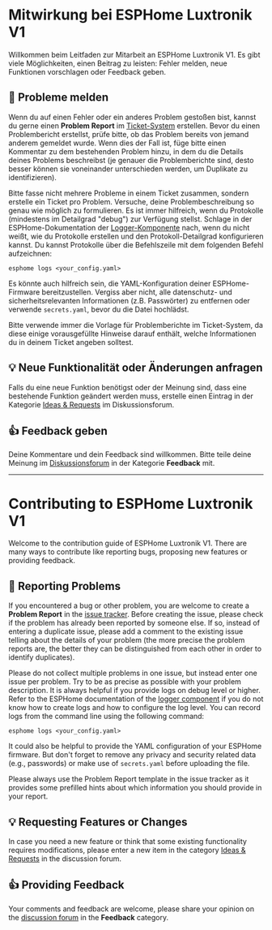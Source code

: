 # Mitwirkung bei ESPHome Luxtronik V1
Willkommen beim Leitfaden zur Mitarbeit an ESPHome Luxtronik V1. Es gibt viele Möglichkeiten, einen Beitrag zu leisten: Fehler melden, neue Funktionen vorschlagen oder Feedback geben.

## 🐞 Probleme melden
Wenn du auf einen Fehler oder ein anderes Problem gestoßen bist, kannst du gerne einen **Problem Report** im [Ticket-System](https://github.com/jensrossbach/esphome-luxtronik-v1/issues) erstellen. Bevor du einen Problembericht erstellst, prüfe bitte, ob das Problem bereits von jemand anderem gemeldet wurde. Wenn dies der Fall ist, füge bitte einen Kommentar zu dem bestehenden Problem hinzu, in dem du die Details deines Problems beschreibst (je genauer die Problemberichte sind, desto besser können sie voneinander unterschieden werden, um Duplikate zu identifizieren).

Bitte fasse nicht mehrere Probleme in einem Ticket zusammen, sondern erstelle ein Ticket pro Problem. Versuche, deine Problembeschreibung so genau wie möglich zu formulieren. Es ist immer hilfreich, wenn du Protokolle (mindestens im Detailgrad "debug") zur Verfügung stellst. Schlage in der ESPHome-Dokumentation der [Logger-Komponente](https://www.esphome.io/components/logger.html) nach, wenn du nicht weißt, wie du Protokolle erstellen und den Protokoll-Detailgrad konfigurieren kannst. Du kannst Protokolle über die Befehlszeile mit dem folgenden Befehl aufzeichnen:

```
esphome logs <your_config.yaml>
```

Es könnte auch hilfreich sein, die YAML-Konfiguration deiner ESPHome-Firmware bereitzustellen. Vergiss aber nicht, alle datenschutz- und sicherheitsrelevanten Informationen (z.B. Passwörter) zu entfernen oder verwende `secrets.yaml`, bevor du die Datei hochlädst.

Bitte verwende immer die Vorlage für Problemberichte im Ticket-System, da diese einige vorausgefüllte Hinweise darauf enthält, welche Informationen du in deinem Ticket angeben solltest.

## 💡 Neue Funktionalität oder Änderungen anfragen
Falls du eine neue Funktion benötigst oder der Meinung sind, dass eine bestehende Funktion geändert werden muss, erstelle einen Eintrag in der Kategorie [Ideas & Requests](https://github.com/jensrossbach/esphome-luxtronik-v1/discussions/categories/ideas-requests) im Diskussionsforum.

## 👍 Feedback geben
Deine Kommentare und dein Feedback sind willkommen. Bitte teile deine Meinung im [Diskussionsforum](https://github.com/jensrossbach/esphome-luxtronik-v1/discussions/categories/feedback) in der Kategorie **Feedback** mit.

-----

# Contributing to ESPHome Luxtronik V1
Welcome to the contribution guide of ESPHome Luxtronik V1. There are many ways to contribute like reporting bugs, proposing new features or providing feedback.

## 🐞 Reporting Problems
If you encountered a bug or other problem, you are welcome to create a **Problem Report** in the [issue tracker](https://github.com/jensrossbach/esphome-luxtronik-v1/issues). Before creating the issue, please check if the problem has already been reported by someone else. If so, instead of entering a duplicate issue, please add a comment to the existing issue telling about the details of your problem (the more precise the problem reports are, the better they can be distinguished from each other in order to identify duplicates).

Please do not collect multiple problems in one issue, but instead enter one issue per problem. Try to be as precise as possible with your problem description. It is always helpful if you provide logs on debug level or higher. Refer to the ESPHome documentation of the [logger component](https://www.esphome.io/components/logger.html) if you do not know how to create logs and how to configure the log level. You can record logs from the command line using the following command:

```
esphome logs <your_config.yaml>
```

It could also be helpful to provide the YAML configuration of your ESPHome firmware. But don't forget to remove any privacy and security related data (e.g., passwords) or make use of `secrets.yaml` before uploading the file.

Please always use the Problem Report template in the issue tracker as it provides some prefilled hints about which information you should provide in your report.

## 💡 Requesting Features or Changes
In case you need a new feature or think that some existing functionality requires modifications, please enter a new item in the category [Ideas & Requests](https://github.com/jensrossbach/esphome-luxtronik-v1/discussions/categories/ideas-requests) in the discussion forum.

## 👍 Providing Feedback
Your comments and feedback are welcome, please share your opinion on the [discussion forum](https://github.com/jensrossbach/esphome-luxtronik-v1/discussions/categories/feedback) in the **Feedback** category.
